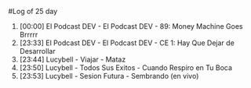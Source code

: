 #Log of 25 day

1. [00:00] El Podcast DEV - El Podcast DEV - 89: Money Machine Goes Brrrrr
1. [23:33] El Podcast DEV - El Podcast DEV - CE 1: Hay Que Dejar de Desarrollar
1. [23:44] Lucybell - Viajar - Mataz
1. [23:50] Lucybell - Todos Sus Exitos - Cuando Respiro en Tu Boca
1. [23:53] Lucybell - Sesion Futura - Sembrando (en vivo)
